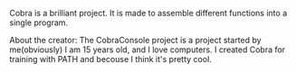 Cobra is a brilliant project. It is made to assemble different functions into a single program.



About the creator: The CobraConsole project is a project started by me(obviously) I am 15 years old, and I love computers. 
I created Cobra for training with PATH and becouse I think it's pretty cool.
